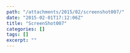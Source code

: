 ```yaml
---
path: "/attachments/2015/02/screenshot007/"
date: "2015-02-01T17:12:06Z"
title: "ScreenShot007"
categories: []
tags: []
excerpt: ""
---
```


